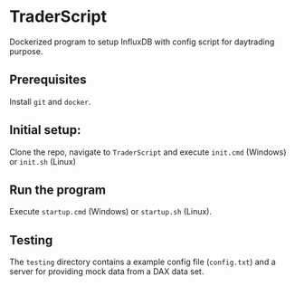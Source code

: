 # TraderScript

Dockerized program to setup InfluxDB with config script for daytrading purpose.

## Prerequisites

Install `git` and `docker`.

## Initial setup:

Clone the repo, navigate to `TraderScript` and execute `init.cmd` (Windows) or `init.sh` (Linux)

## Run the program

Execute `startup.cmd` (Windows) or `startup.sh` (Linux).

## Testing

The `testing` directory contains a example config file (`config.txt`) and a server for providing mock data from a DAX data set.
